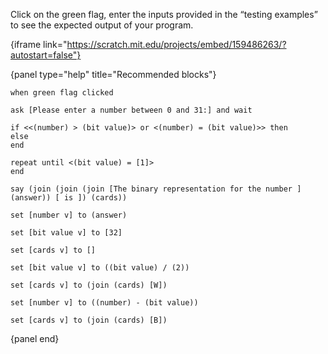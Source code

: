 Click on the green flag, enter the inputs provided in the “testing examples” to see the expected output of your program.

{iframe link="https://scratch.mit.edu/projects/embed/159486263/?autostart=false"}

{panel type="help" title="Recommended blocks"}

<pre><code class="scratch:split:random">when green flag clicked

ask [Please enter a number between 0 and 31:] and wait

if &lt;&lt;(number) &gt; (bit value)&gt; or &lt;(number) = (bit value)&gt;&gt; then
else
end

repeat until &lt;(bit value) = [1]&gt;
end

say (join (join (join [The binary representation for the number ] (answer)) [ is ]) (cards))
</code></pre>

<pre><code class="scratch:split:random">set [number v] to (answer)

set [bit value v] to [32]

set [cards v] to []

set [bit value v] to ((bit value) / (2))

set [cards v] to (join (cards) [W])

set [number v] to ((number) - (bit value))

set [cards v] to (join (cards) [B])
</code></pre>

{panel end}